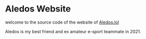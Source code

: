# Aledos Website

welcome to the source code of the website of [Aledos.lol](https://aledos.lol/)

Aledos is my best friend and ex amateur e-sport teammate in 2021.
